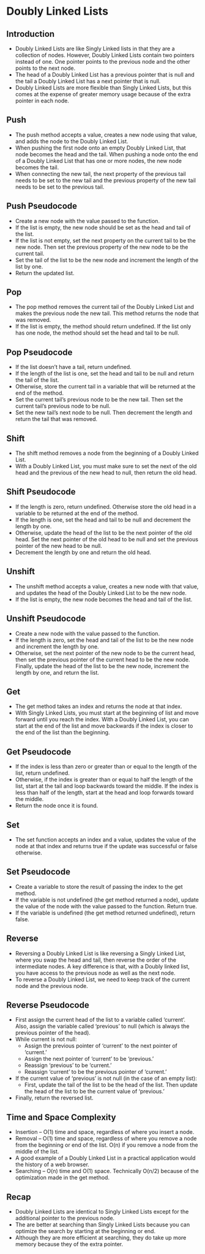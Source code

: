 # Doubly Linked Lists

## Introduction
- Doubly Linked Lists are like Singly Linked lists in that they are a collection of nodes. However, Doubly Linked Lists contain two pointers instead of one. One pointer points to the previous node and the other points to the next node.
- The head of a Doubly Linked List has a previous pointer that is null and the tail a Doubly Linked List has a next pointer that is null.
- Doubly Linked Lists are more flexible than Singly Linked Lists, but this comes at the expense of greater memory usage because of the extra pointer in each node.
## Push
- The push method accepts a value, creates a new node using that value, and adds the node to the Doubly Linked List.
- When pushing the first node onto an empty Doubly Linked List, that node becomes the head and the tail. When pushing a node onto the end of a Doubly Linked List that has one or more nodes, the new node becomes the tail.
- When connecting the new tail, the next property of the previous tail needs to be set to the new tail and the previous property of the new tail needs to be set to the previous tail.
## Push Pseudocode
- Create a new node with the value passed to the function.
- If the list is empty, the new node should be set as the head and tail of the list.
- If the list is not empty, set the next property on the current tail to be the new node. Then set the previous property of the new node to be the current tail.
- Set the tail of the list to be the new node and increment the length of the list by one.
- Return the updated list.
## Pop
- The pop method removes the current tail of the Doubly Linked List and makes the previous node the new tail. This method returns the node that was removed.
- If the list is empty, the method should return undefined. If the list only has one node, the method should set the head and tail to be null.
## Pop Pseudocode
- If the list doesn’t have a tail, return undefined.
- If the length of the list is one, set the head and tail to be null and return the tail of the list.
- Otherwise, store the current tail in a variable that will be returned at the end of the method. 
- Set the current tail’s previous node to be the new tail. Then set the current tail’s previous node to be null.
- Set the new tail’s next node to be null. Then decrement the length and return the tail that was removed.
## Shift
- The shift method removes a node from the beginning of a Doubly Linked List.
- With a Doubly Linked List, you must make sure to set the next of the old head and the previous of the new head to null, then return the old head.
## Shift Pseudocode
- If the length is zero, return undefined. Otherwise store the old head in a variable to be returned at the end of the method.
- If the length is one, set the head and tail to be null and decrement the length by one.
- Otherwise, update the head of the list to be the next pointer of the old head. Set the next pointer of the old head to be null and set the previous pointer of the new head to be null.
- Decrement the length by one and return the old head.
## Unshift
- The unshift method accepts a value, creates a new node with that value, and updates the head of the Doubly Linked List to be the new node.
- If the list is empty, the new node becomes the head and tail of the list.
## Unshift Pseudocode
- Create a new node with the value passed to the function.
- If the length is zero, set the head and tail of the list to be the new node and increment the length by one.
- Otherwise, set the next pointer of the new node to be the current head, then set the previous pointer of the current head to be the new node. Finally, update the head of the list to be the new node, increment the length by one, and return the list.
## Get
- The get method takes an index and returns the node at that index.
- With Singly Linked Lists, you must start at the beginning of list and move forward until you reach the index. With a Doubly Linked List, you can start at the end of the list and move backwards if the index is closer to the end of the list than the beginning.
## Get Pseudocode
- If the index is less than zero or greater than or equal to the length of the list, return undefined.
- Otherwise, if the index is greater than or equal to half the length of the list, start at the tail and loop backwards toward the middle. If the index is less than half of the length, start at the head and loop forwards toward the middle.
- Return the node once it is found.
## Set
- The set function accepts an index and a value, updates the value of the node at that index and returns true if the update was successful or false otherwise.
## Set Pseudocode
- Create a variable to store the result of passing the index to the get method.
- If the variable is not undefined (the get method returned a node), update the value of the node with the value passed to the function. Return true.
- If the variable is undefined (the get method returned undefined), return false.
## Reverse
- Reversing a Doubly Linked List is like reversing a Singly Linked List, where you swap the head and tail, then reverse the order of the intermediate nodes. A key difference is that, with a Doubly linked list, you have access to the previous node as well as the next node.
- To reverse a Doubly Linked List, we need to keep track of the current node and the previous node.
## Reverse Pseudocode
- First assign the current head of the list to a variable called ‘current’. Also, assign the variable called ‘previous’ to null (which is always the previous pointer of the head).
- While current is not null:
    - Assign the previous pointer of ‘current’ to the next pointer of ‘current.’
    - Assign the next pointer of ‘current’ to be ‘previous.’
    - Reassign ‘previous’ to be ‘current.’
    - Reassign ‘current’ to be the previous pointer of ‘current.’
- If the current value of ‘previous’ is not null (in the case of an empty list):
    - First, update the tail of the list to be the head of the list. Then update the head of the list to be the current value of ‘previous.’
- Finally, return the reversed list.

## Time and Space Complexity
- Insertion – O(1) time and space, regardless of where you insert a node.
- Removal – O(1) time and space, regardless of where you remove a node from the beginning or end of the list. O(n) if you remove a node from the middle of the list.
- A good example of a Doubly Linked List in a practical application would the history of a web browser.
- Searching – O(n) time and O(1) space. Technically O(n/2) because of the optimization made in the get method.
## Recap
- Doubly Linked Lists are identical to Singly Linked Lists except for the additional pointer to the previous node.
- The are better at searching than Singly Linked Lists because you can optimize the search by starting at the beginning or end.
- Although they are more efficient at searching, they do take up more memory because they of the extra pointer.

